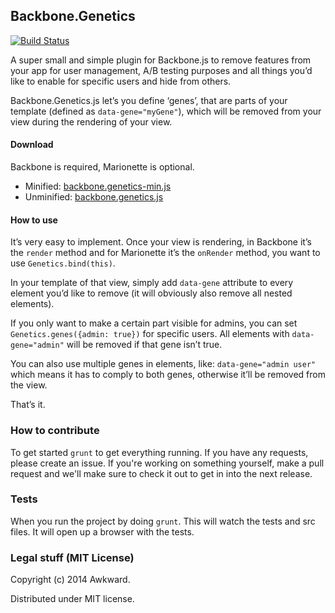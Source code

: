 ## Backbone.Genetics

[![Build Status](https://travis-ci.org/awkward/backbone.genetics.svg)](https://travis-ci.org/awkward/backbone.genetics)

A super small and simple plugin for Backbone.js to remove features from your app for user management, A/B testing purposes and all things you’d like to enable for specific users and hide from others.

Backbone.Genetics.js let’s you define ‘genes’, that are parts of your template (defined as `data-gene="myGene"`), which will be removed from your view during the rendering of your view.

#### Download
Backbone is required, Marionette is optional.
* Minified: [backbone.genetics-min.js](https://raw.github.com/awkward/backbone.genetics/master/backbone.genetics-min.js)
* Unminified: [backbone.genetics.js](https://raw.github.com/awkward/backbone.genetics/master/backbone.genetics.js)

#### How to use
It’s very easy to implement. Once your view is rendering, in Backbone it’s the `render` method and for Marionette it’s the `onRender` method, you want to use `Genetics.bind(this)`.

In your template of that view, simply add `data-gene` attribute to every element you’d like to remove (it will obviously also remove all nested elements).

If you only want to make a certain part visible for admins, you can set `Genetics.genes({admin: true})` for specific users. All elements with `data-gene="admin"` will be removed if that gene isn’t true.

You can also use multiple genes in elements, like: `data-gene="admin user"` which means it has to comply to both genes, otherwise it’ll be removed from the view.

That’s it.

### How to contribute

To get started `grunt` to get everything running. If you have any requests, please create an issue. If you're working on something yourself, make a pull request and we'll make sure to check it out to get in into the next release.

### Tests

When you run the project by doing `grunt`. This will watch the tests and src files. It will open up a browser with the tests.

### Legal stuff (MIT License)

Copyright (c) 2014 Awkward.

Distributed under MIT license.
